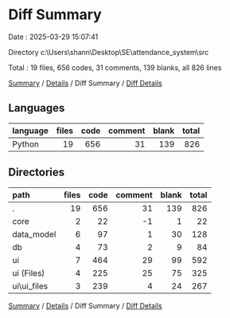 # Diff Summary

Date : 2025-03-29 15:07:41

Directory c:\\Users\\shann\\Desktop\\SE\\attendance_system\\src

Total : 19 files,  656 codes, 31 comments, 139 blanks, all 826 lines

[Summary](results.md) / [Details](details.md) / Diff Summary / [Diff Details](diff-details.md)

## Languages
| language | files | code | comment | blank | total |
| :--- | ---: | ---: | ---: | ---: | ---: |
| Python | 19 | 656 | 31 | 139 | 826 |

## Directories
| path | files | code | comment | blank | total |
| :--- | ---: | ---: | ---: | ---: | ---: |
| . | 19 | 656 | 31 | 139 | 826 |
| core | 2 | 22 | -1 | 1 | 22 |
| data_model | 6 | 97 | 1 | 30 | 128 |
| db | 4 | 73 | 2 | 9 | 84 |
| ui | 7 | 464 | 29 | 99 | 592 |
| ui (Files) | 4 | 225 | 25 | 75 | 325 |
| ui\\ui_files | 3 | 239 | 4 | 24 | 267 |

[Summary](results.md) / [Details](details.md) / Diff Summary / [Diff Details](diff-details.md)